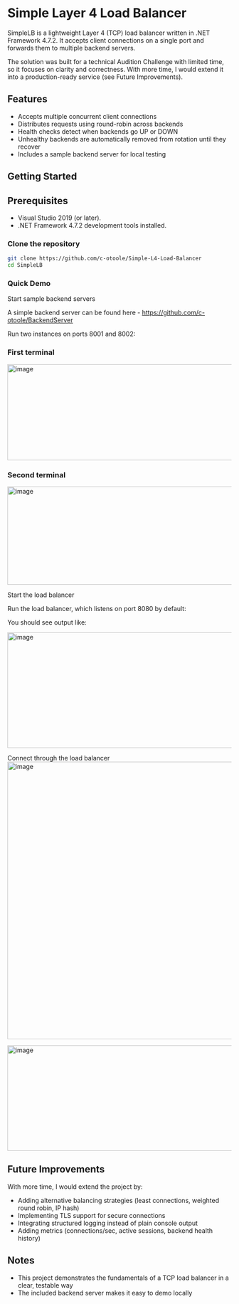 # Simple Layer 4 Load Balancer
SimpleLB is a lightweight Layer 4 (TCP) load balancer written in .NET Framework 4.7.2.
It accepts client connections on a single port and forwards them to multiple backend servers.

The solution was built for a technical Audition Challenge with limited time, so it focuses on clarity and correctness. With more time, I would extend it into a production-ready service (see Future Improvements).


## Features
- Accepts multiple concurrent client connections
- Distributes requests using round-robin across backends
- Health checks detect when backends go UP or DOWN
- Unhealthy backends are automatically removed from rotation until they recover
- Includes a sample backend server for local testing

## Getting Started

## Prerequisites
- Visual Studio 2019 (or later).
- .NET Framework 4.7.2 development tools installed.

### Clone the repository
```bash
git clone https://github.com/c-otoole/Simple-L4-Load-Balancer
cd SimpleLB
```

### Quick Demo
Start sample backend servers

A simple backend server can be found here - https://github.com/c-otoole/BackendServer

Run two instances on ports 8001 and 8002:

### First terminal
<img width="1125" height="216" alt="image" src="https://github.com/user-attachments/assets/953abc25-444f-466f-a2c7-bae7343b66f1" />

### Second terminal
<img width="1110" height="221" alt="image" src="https://github.com/user-attachments/assets/73ddb0c5-fec8-4ef2-9381-e2bb797a0dc4" />

Start the load balancer

Run the load balancer, which listens on port 8080 by default:

You should see output like:

<img width="1109" height="260" alt="image" src="https://github.com/user-attachments/assets/5f05e6fc-e7e2-400b-bd5d-1900c9c332ed" />

Connect through the load balancer
<img width="1095" height="624" alt="image" src="https://github.com/user-attachments/assets/fae688b8-89cf-4cce-a637-368e3fc07ede" />

<img width="521" height="237" alt="image" src="https://github.com/user-attachments/assets/802ee7ac-9bde-438a-9952-33b8f46609de" />


## Future Improvements

With more time, I would extend the project by:
-	Adding alternative balancing strategies (least connections, weighted round robin, IP hash)
-	Implementing TLS support for secure connections
-	Integrating structured logging instead of plain console output
-	Adding metrics (connections/sec, active sessions, backend health history)

## Notes
- This project demonstrates the fundamentals of a TCP load balancer in a clear, testable way
- The included backend server makes it easy to demo locally












